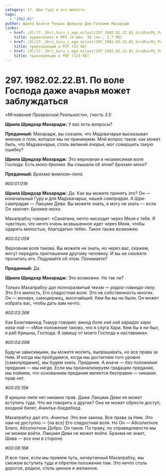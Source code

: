 ```yaml
---
category: 17. Шри Гуру и его милость
tags:
  - "1982.02"
author: Шрила Бхакти Ракшак Шридхар Дев-Госвами Махарадж
links:
  - href: /dl/17._Shri_Guru_i_ego_milost/297_1982.02.22.B1_SridharMj_Po_vole_Gospoda_daje_acharya_mojet_zablujdatsya.mp3
    title: аудиозапись в MP3 (6 мин. 39 сек., 3,7 МБ)
  - href: /dl/17._Shri_Guru_i_ego_milost/297_1982.02.22.B1_SridharMj_Po_vole_Gospoda_daje_acharya_mojet_zablujdatsya.rtf
    title: транскрипцию в RTF (53 КБ)
  - href: /dl/17._Shri_Guru_i_ego_milost/297_1982.02.22.B1_SridharMj_Po_vole_Gospoda_daje_acharya_mojet_zablujdatsya.pdf
    title: транскрипцию в PDF (124 КБ)
---
```


# 297. 1982.02.22.B1. По воле Господа даже ачарья может заблуждаться

*«Мгновения Прекрасной Реальности», (часть 3.1)*

**Шрила Шридхар Махарадж:** У вас есть вопросы?

**Преданный:** Махарадж, вы сказали, что Мадхвачарья высказывал мнение о *гопи*, которое мы не принимаем. Мой вопрос таков: как может быть, что Мадхвачарья, столь великий *ачарья*, мог совершить такую ошибку?

**Шрила Шридхар Махарадж:** Это верховная и независимая воля Господа. Есть *моха-брахма*. Вы слышали об этом? *Брахма-моха?*

**Преданный:** *Брахма-вимохан-лила*.

*#00:01:01#*

**Шрила Шридхар Махарадж:** Да. Как вы можете принять это? Он — изначальный Гуру и для Мадхвачарьи, нашей *сампрадаи*. А Шри-сампрадая — Лакшми Деви. Вы можете знать, я могу не знать — если Он захочет. *Брахма-моха*.

Махапрабху говорит: «Санатана, нечто нисходит через Меня к тебе. Я чувствую, что нечто очень возвышенное идет через Меня, чтобы одарить милостью, благодатью тебя». Такое также возможно.

*#00:02:05#*

Верховная воля такова. Вы можете не знать, но через вас, скажем, могут передать приглашение другому человеку. И вы не сможете прочитать его. Подумайте об этом. Понимаете?

**Преданный:** Да.

**Шрила Шридхар Махарадж:** Это возможно. Не так ли?

Только Махапрабху дал полноразвитый теизм — *радха-говинда-лилу*. Это Его милость, Его сладостная воля. Это не собственность многих. Он — монарх, самодержец, высочайший. Кем бы вы ни были, Он может избрать вас, чтобы дать вам нечто.

*#00:03:36#*

Как Бхактивинод Тхакур говорил: *винод боли хай хай харидас хари нахи пай* — «Мое положение таково, что я слуга Хари. Кем бы я ни был, я раб Кришны, Господа. Я завишу от моего Господа и наставника».

*#00:04:09#*

Будучи зависимыми, вы можете молить, выпрашивать, но все права за Ним. И когда мы пробудимся, когда мы достигнем того уровня [самопредания], мы будем знать. Предание. А иначе — без положения предания — мы нигде. Если мы проанализируем градацию предания, мы поймем, что основанием предания является бесправие — никаких прав нет.

*#00:05:15#*

В *кришна-лиле* нет никаких прав. Даже Лакшми Деви не может вступить туда. Что же говорить о других? Она не может обрести доступ, входной билет. *Ачинтья-бхедабхед*.

Махапрабху дал это. *Ачинтья*. Это вне закона. Все права за Ним. Это нам не доступно — [на все] Его сладостная воля. Но Он — Абсолютное Благо, Абсолютное Добро. Он таков. По праву, по справедливости мы не можем войти. Лакшми Деви не может войти. Брахма не знает, Шива — все они в стороне.

*#00:06:16#*

И все-таки, если мы примем путь, начертанный Махапрабху, мы сможем вступить туда и обретем положение там. Это нечто столь дорогое, редкое, столь ценное и желанное.

